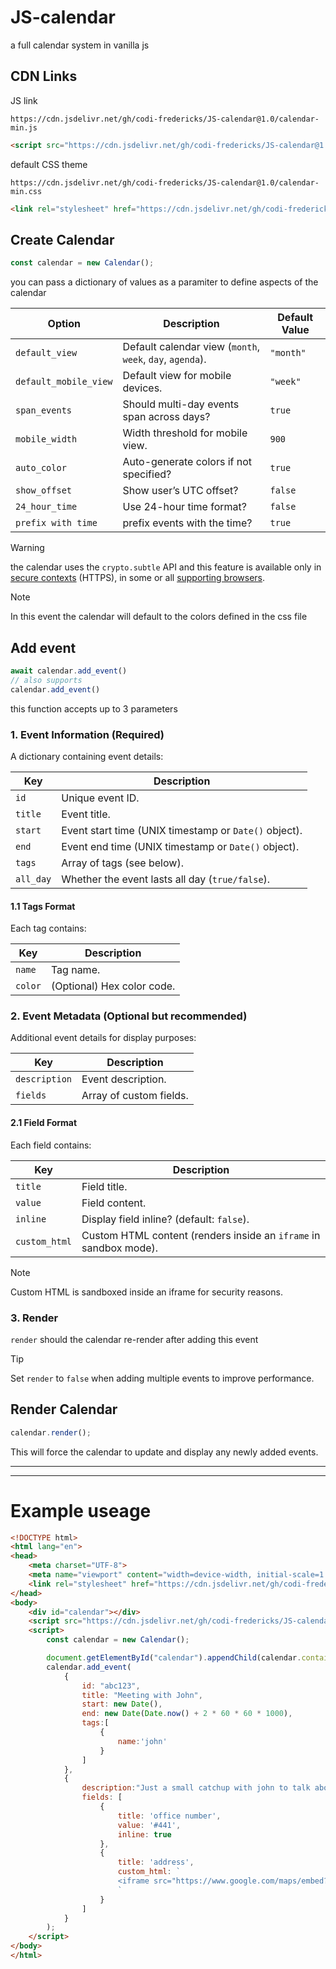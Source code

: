 # JS-calendar
a full calendar system in vanilla js


## CDN Links  
JS link
```
https://cdn.jsdelivr.net/gh/codi-fredericks/JS-calendar@1.0/calendar-min.js
```
```html
<script src="https://cdn.jsdelivr.net/gh/codi-fredericks/JS-calendar@1.0/calendar-min.js"></script>
```

default CSS theme
```
https://cdn.jsdelivr.net/gh/codi-fredericks/JS-calendar@1.0/calendar-min.css
```
```html
<link rel="stylesheet" href="https://cdn.jsdelivr.net/gh/codi-fredericks/JS-calendar@1.0/calendar-min.css">
```

## Create Calendar
```js
const calendar = new Calendar();
```
you can pass a dictionary of values as a paramiter to define aspects of the calendar

| Option                | Description | Default Value |
|----------------------|-------------|--------------|
| `default_view`       | Default calendar view (`month`, `week`, `day`, `agenda`). | `"month"` |
| `default_mobile_view` | Default view for mobile devices. | `"week"` |
| `span_events`        | Should multi-day events span across days? | `true` |
| `mobile_width`       | Width threshold for mobile view. | `900` |
| `auto_color`        | Auto-generate colors if not specified? | `true` |
| `show_offset`        | Show user’s UTC offset? | `false` |
| `24_hour_time`       | Use 24-hour time format? | `false` |
| `prefix with time` | prefix events with the time? | `true` |

> [!WARNING]  
> the calendar uses the `crypto.subtle` API and this feature is available only in [secure contexts](https://developer.mozilla.org/en-US/docs/Web/Security/Secure_Contexts) (HTTPS), in some or all [supporting browsers](https://developer.mozilla.org/en-US/docs/Web/API/Crypto/subtle#browser_compatibility).

> [!NOTE]  
> In this event the calendar will default to the colors defined in the css file


## Add event
```js
await calendar.add_event()
// also supports
calendar.add_event()
```

this function accepts up to 3 parameters

### 1. **Event Information (Required)**  
A dictionary containing event details:  

| Key                 | Description |
|---------------------|-------------|
| `id`               | Unique event ID. |
| `title`            | Event title. |
| `start`  | Event start time (UNIX timestamp or `Date()` object). |
| `end`    | Event end time (UNIX timestamp or `Date()` object). |
| `tags`            | Array of tags (see below). |
| `all_day`         | Whether the event lasts all day (`true/false`). |

#### 1.1 **Tags Format**  
Each tag contains:  

| Key    | Description |
|--------|-------------|
| `name` | Tag name. |
| `color` | (Optional) Hex color code. |


### 2. **Event Metadata (Optional but recommended)**  
Additional event details for display purposes:  

| Key              | Description |
|----------------|-------------|
| `description`  | Event description. |
| `fields`       | Array of custom fields. |

#### 2.1 **Field Format**  
Each field contains:  

| Key          | Description |
|-------------|-------------|
| `title`     | Field title. |
| `value`     | Field content. |
| `inline`    | Display field inline? (default: `false`). |
| `custom_html` | Custom HTML content (renders inside an `iframe` in sandbox mode). |

> [!NOTE]  
>  Custom HTML is sandboxed inside an iframe for security reasons. 

### 3. **Render**
 `render` should the calendar re-render after adding this event

> [!TIP]
> Set `render` to `false` when adding multiple events to improve performance.  


## Render Calendar

```js
calendar.render();
```

This will force the calendar to update and display any newly added events.  


---
---
# Example useage

```html
<!DOCTYPE html>
<html lang="en">
<head>
    <meta charset="UTF-8">
    <meta name="viewport" content="width=device-width, initial-scale=1.0">
    <link rel="stylesheet" href="https://cdn.jsdelivr.net/gh/codi-fredericks/JS-calendar@1.0/calendar-min.css">
</head>
<body>
    <div id="calendar"></div>
    <script src="https://cdn.jsdelivr.net/gh/codi-fredericks/JS-calendar@1.0/calendar-min.js"></script>
    <script>
        const calendar = new Calendar();

        document.getElementById("calendar").appendChild(calendar.container);
        calendar.add_event(
            {
                id: "abc123",
                title: "Meeting with John",
                start: new Date(),
                end: new Date(Date.now() + 2 * 60 * 60 * 1000),
                tags:[
                    {
                        name:'john'
                    }
                ]
            },
            {
                description:"Just a small catchup with john to talk about those numbers",
                fields: [
                    {
                        title: 'office number',
                        value: '#441',
                        inline: true
                    },
                    {
                        title: 'address',
                        custom_html: `
                        <iframe src="https://www.google.com/maps/embed?pb=!1m16!1m12!1m3!1d129.59669646330195!2d2.343023007818176!3d48.88618874460989!2m3!1f0!2f0!3f0!3m2!1i1024!2i768!4f13.1!2m1!1ssacre%20coeur!5e1!3m2!1sen!2snz!4v1742633528793!5m2!1sen!2snz" width="600" height="450" style="border:0;" allowfullscreen="" loading="lazy" referrerpolicy="no-referrer-when-downgrade"></iframe>
                        `
                    }
                ]
            }
        );
    </script>
</body>
</html>
```
